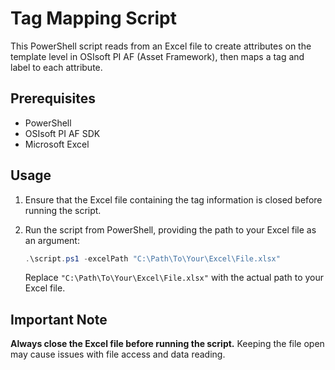 # Tag Mapping Script

This PowerShell script reads from an Excel file to create attributes on the template level in OSIsoft PI AF (Asset Framework), then maps a tag and label to each attribute.

## Prerequisites

- PowerShell
- OSIsoft PI AF SDK
- Microsoft Excel

## Usage

1. Ensure that the Excel file containing the tag information is closed before running the script.

2. Run the script from PowerShell, providing the path to your Excel file as an argument:

   ```powershell
   .\script.ps1 -excelPath "C:\Path\To\Your\Excel\File.xlsx"
   ```

   Replace `"C:\Path\To\Your\Excel\File.xlsx"` with the actual path to your Excel file.

## Important Note

**Always close the Excel file before running the script.** Keeping the file open may cause issues with file access and data reading.
